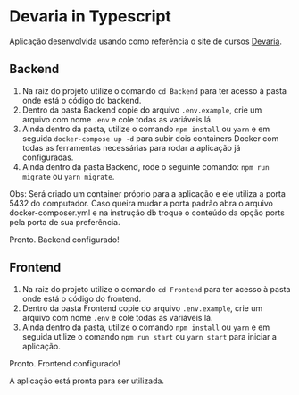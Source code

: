 # Devaria in Typescript

Aplicação desenvolvida usando como referência o site de cursos [Devaria](https://devaria.com.br).

## Backend

1. Na raiz do projeto utilize o comando ``cd Backend`` para ter acesso à pasta onde está o código do backend.
1. Dentro da pasta Backend copie do arquivo ``.env.example``, crie um arquivo com nome ``.env`` e cole todas as variáveis lá.
1. Ainda dentro da pasta, utilize o comando ``npm install`` ou ``yarn`` e em seguida ``docker-compose up -d`` para subir dois containers Docker com todas as ferramentas necessárias para rodar a aplicação já configuradas.
1. Ainda dentro da pasta Backend, rode o seguinte comando: ``npm run migrate`` ou ``yarn migrate``.

Obs: Será criado um container próprio para a aplicação e ele utiliza a porta 5432 do computador. Caso queira mudar a porta padrão abra o arquivo docker-composer.yml e na instrução db troque o conteúdo da opção ports pela porta de sua preferência.

Pronto. Backend configurado!

## Frontend

1. Na raiz do projeto utilize o comando ``cd Frontend`` para ter acesso à pasta onde está o código do frontend.
1. Dentro da pasta Frontend copie do arquivo ``.env.example``, crie um arquivo com nome ``.env`` e cole todas as variáveis lá.
1. Ainda dentro da pasta, utilize o comando ``npm install`` ou ``yarn`` e em seguida utilize o comando ``npm run start`` ou ``yarn start`` para iniciar a aplicação.

Pronto. Frontend configurado!

A aplicação está pronta para ser utilizada.